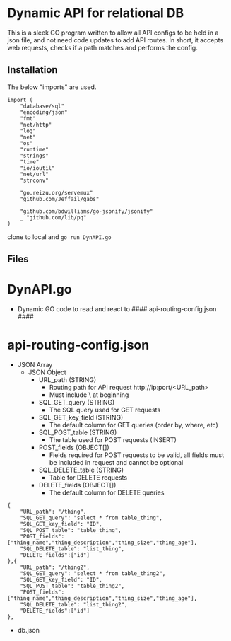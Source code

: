 # Dynamic API for relational DB

This is a sleek GO program written to allow all API configs to be held in a json file, and not need code updates to add API routes. In short, it accepts web requests, checks if a path matches and performs the config. 

## Installation

The below "imports" are used.

```
import (
	"database/sql"
	"encoding/json"
	"fmt"
	"net/http"
	"log"
	"net"
	"os"
	"runtime"
	"strings"
	"time"
	"io/ioutil"
	"net/url"
	"strconv"

	"go.reizu.org/servemux"
	"github.com/Jeffail/gabs"

	"github.com/bdwilliams/go-jsonify/jsonify"
	_ "github.com/lib/pq"
)
```
clone to local and ```go run DynAPI.go```

## Files

# DynAPI.go #
* Dynamic GO code to read and react to #### api-routing-config.json #### 

# api-routing-config.json #
* JSON Array
    * JSON Object
        * URL_path (STRING)
            * Routing path for API request http://ip:port/<URL_path>
            * Must include \ at beginning
        * SQL_GET_query (STRING)
            * The SQL query used for GET requests
        * SQL_GET_key_field (STRING)
            * The default column for GET queries (order by, where, etc)
        * SQL_POST_table (STRING)
            * The table used for POST requests (INSERT)
        * POST_fields (OBJECT[])
            * Fields required for POST requests to be valid, all fields must be included in request and cannot be optional
        * SQL_DELETE_table (STRING)
            * Table for DELETE requests
        * DELETE_fields (OBJECT[])
            * The default column for DELETE queries


```    
{
    "URL_path": "/thing",
    "SQL_GET_query": "select * from table_thing",
    "SQL_GET_key_field": "ID",
    "SQL_POST_table": "table_thing",
    "POST_fields": ["thing_name","thing_description","thing_size","thing_age"],
    "SQL_DELETE_table": "list_thing",
    "DELETE_fields":["id"]
},{
    "URL_path": "/thing2",
    "SQL_GET_query": "select * from table_thing2",
    "SQL_GET_key_field": "ID",
    "SQL_POST_table": "table_thing2",
    "POST_fields": ["thing_name","thing_description","thing_size","thing_age"],
    "SQL_DELETE_table": "list_thing2",
    "DELETE_fields":["id"]
},

```
        

* db.json




